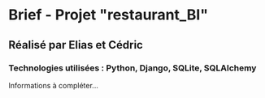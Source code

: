 # Brief - Projet "restaurant_BI"
## Réalisé par Elias et Cédric
### Technologies utilisées : Python, Django, SQLite, SQLAlchemy

Informations à compléter...